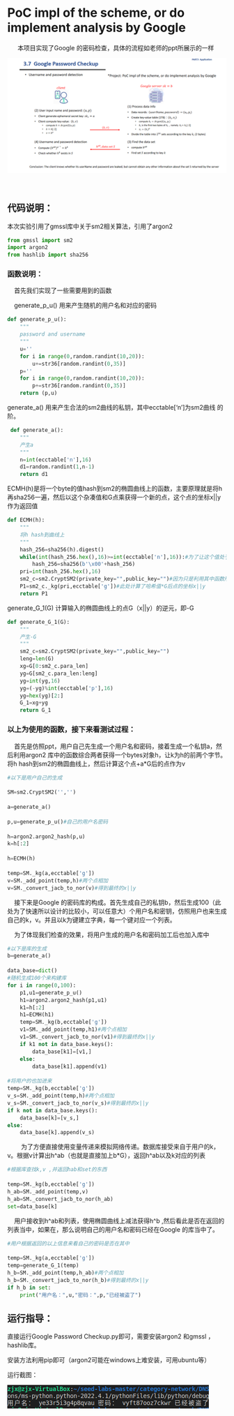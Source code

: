 # PoC impl of the scheme, or do implement analysis by Google

      本项目实现了Google 的密码检查，具体的流程如老师的ppt所展示的一样



![是](./ppt.png)

    

## 代码说明：
本次实验引用了gmssl库中关于sm2相关算法，引用了argon2

```python
from gmssl import sm2 
import argon2
from hashlib import sha256
```

### 函数说明：

    首先我们实现了一些需要用到的函数

    generate_p_u() 用来产生随机的用户名和对应的密码

```python
def generate_p_u():
    """
    password and username 
    """
    u=''
    for i in range(0,random.randint(10,20)):
        u+=str36[random.randint(0,35)]
    p=''
    for i in range(0,random.randint(10,20)):
        p+=str36[random.randint(0,35)]
    return (p,u)
```

generate_a() 用来产生合法的sm2曲线的私钥，其中ecctable[‘n’]为sm2曲线 的阶。

```python
 def generate_a():
    """
    产生a
    """
    n=int(ecctable['n'],16)
    d1=random.randint(1,n-1)
    return d1
```

ECMH(h)是将一个byte的值hash到sm2的椭圆曲线上的函数，主要原理就是将h 再sha256一遍，然后以这个杂凑值和G点乘获得一个新的点，这个点的坐标x||y作为返回值

```python
def ECMH(h):
    """
    将h hash到曲线上
    """
    hash_256=sha256(h).digest()
    while(int(hash_256.hex(),16)>=int(ecctable['n'],16)):#为了让这个值处于（0，n-1）之间，如果大了就加盐
        hash_256=sha256(b'\x00'+hash_256)
    pri=int(hash_256.hex(),16)
    sm2_c=sm2.CryptSM2(private_key="",public_key="")#因为只是利用其中函数所以不设置公钥私钥
    P1=sm2_c._kg(pri,ecctable['g'])#此处计算了哈希值*G后点的坐标x||y
    return P1
```

generate_G_1(G)     计算输入的椭圆曲线上的点G（x||y）的逆元，即-G

```python
def generate_G_1(G):
    """
    产生-G
    """
    sm2_c=sm2.CryptSM2(private_key="",public_key="")
    leng=len(G)
    xg=G[0:sm2_c.para_len]
    yg=G[sm2_c.para_len:leng]
    yg=int(yg,16)
    yg=(-yg)%int(ecctable['p'],16)
    yg=hex(yg)[2:]
    G_1=xg+yg
    return G_1
```

### 以上为使用的函数，接下来看测试过程：


    首先是仿照ppt，用户自己先生成一个用户名和密码，接着生成一个私钥a，然后利用argon2 库中的函数综合两者获得一个bytes对象h，让k为h的前两个字节。将h hash到sm2的椭圆曲线上，然后计算这个点+a*G后的点作为v

```python
#以下是用户自己的生成

SM=sm2.CryptSM2('','')

a=generate_a()

p,u=generate_p_u()#自己的用户名密码

h=argon2.argon2_hash(p,u)
k=h[:2]

h=ECMH(h)

temp=SM._kg(a,ecctable['g'])
v=SM._add_point(temp,h)#两个点相加
v=SM._convert_jacb_to_nor(v)#得到最终的x||y
```

    接下来是Google 的密码库的构成。首先生成自己的私钥b，然后生成100（此处为了快速所以设计的比较小，可以任意大）个用户名和密钥，仿照用户也来生成自己的k，v。并且以k为键建立字典，每一个键对应一个列表。

    为了体现我们检查的效果，将用户生成的用户名和密码加工后也加入库中

```python
#以下是库的生成
b=generate_a()

data_base=dict()
#随机生成100个来构建库
for i in range(0,100):
    p1,u1=generate_p_u()
    h1=argon2.argon2_hash(p1,u1)
    k1=h[:2]
    h1=ECMH(h1)
    temp=SM._kg(b,ecctable['g'])
    v1=SM._add_point(temp,h1)#两个点相加
    v1=SM._convert_jacb_to_nor(v1)#得到最终的x||y
    if k1 not in data_base.keys():
        data_base[k1]=[v1,]
    else:
        data_base[k1].append(v1)
    
#将用户的也加进来
temp=SM._kg(b,ecctable['g'])
v_s=SM._add_point(temp,h)#两个点相加
v_s=SM._convert_jacb_to_nor(v_s)#得到最终的x||y
if k not in data_base.keys():
    data_base[k]=[v_s,]
else:
    data_base[k].append(v_s)
```

        为了方便直接使用变量传递来模拟网络传递。数据库接受来自于用户的k，v。根据v计算出h^ab（也就是直接加上b*G），返回h^ab以及k对应的列表

```python
#根据库查找k,v ,并返回hab和set的东西

temp=SM._kg(b,ecctable['g'])
h_ab=SM._add_point(temp,v)
h_ab=SM._convert_jacb_to_nor(h_ab)
set=data_base[k]
```

    用户接收到h^ab和列表，使用椭圆曲线上减法获得h^b ,然后看此是否在返回的列表当中，如果在，那么说明自己的用户名和密码已经在Google 的库当中了。

```python
#用户根据返回的以上信息来看自己的密码是否在其中

temp=SM._kg(a,ecctable['g'])
temp=generate_G_1(temp)
h_b=SM._add_point(temp,h_ab)#两个点相加
h_b=SM._convert_jacb_to_nor(h_b)#得到最终的x||y
if h_b in set:
    print("用户名：",u,"密码：",p,"已经被盗了")
```



## 运行指导：

直接运行Google Password Checkup.py即可，需要安装argon2 和gmssl ，hashlib库。

安装方法利用pip即可（argon2可能在windows上难安装，可用ubuntu等）

运行截图：

![啊](./结果.png)
